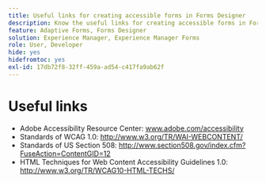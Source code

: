 ```yaml
---
title: Useful links for creating accessible forms in Forms Designer
description: Know the useful links for creating accessible forms in Forms Designer.
feature: Adaptive Forms, Forms Designer
solution: Experience Manager, Experience Manager Forms
role: User, Developer
hide: yes
hidefromtoc: yes
exl-id: 17db72f8-32ff-459a-ad54-c417fa9ab62f
---
```

# Useful links

* Adobe Accessibility Resource Center: www.adobe.com/accessibility
* Standards of WCAG 1.0: http://www.w3.org/TR/WAI-WEBCONTENT/
* Standards of US Section 508: http://www.section508.gov/index.cfm?FuseAction=ContentGID=12
* HTML Techniques for Web Content Accessibility Guidelines 1.0: http://www.w3.org/TR/WCAG10-HTML-TECHS/
